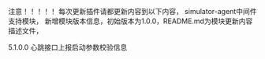 注意！！！！！
每次更新插件请都更新内容到以下内容，
simulator-agent中间件支持模块，
新增模块版本信息，初始版本为1.0.0，README.md为模块更新内容描述文件，

5.1.0.0
心跳接口上报启动参数校验信息